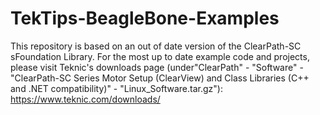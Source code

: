 # TekTips-BeagleBone-Examples
This repository is based on an out of date version of the ClearPath-SC sFoundation Library.  For the most up to date example code and projects, please visit Teknic's downloads page (under"ClearPath" - "Software" - "ClearPath-SC Series Motor Setup (ClearView) and Class Libraries (C++ and .NET compatibility)" - "Linux_Software.tar.gz"): https://www.teknic.com/downloads/​
